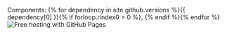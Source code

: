 ---
---

Components: {% for dependency in site.github.versions %}{{ dependency[0] }}{% if forloop.rindex0 > 0 %}, {% endif %}{% endfor %}
![Free hosting with GitHub Pages](https://jekyllrb.com/img/octojekyll.png)
